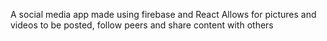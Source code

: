 A social media app made using firebase and React
Allows for pictures and videos to be posted, follow peers and share content with others
